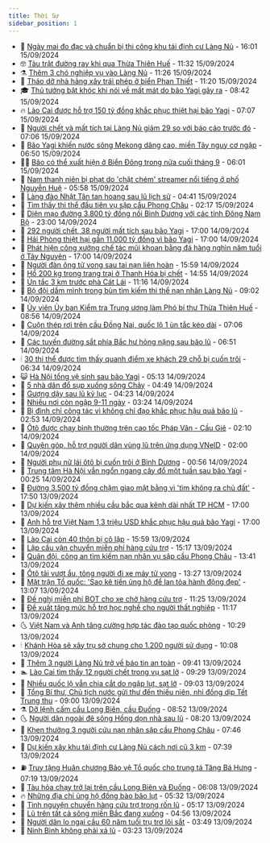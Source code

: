 ```yaml
---
title: Thời Sự
sidebar_position: 1
---
```


<!-- vnexpress-thoi-su:START -->
- 🦒 [Ngày mai đo đạc và chuẩn bị thi công khu tái định cư Làng Nủ](https://vnexpress.net/ngay-mai-do-dac-va-chuan-bi-thi-cong-khu-tai-dinh-cu-lang-nu-4793171.html) - 16:01 15/09/2024
- 🤓 [Tàu trật đường ray khi qua Thừa Thiên Huế](https://vnexpress.net/tau-trat-duong-ray-khi-qua-thua-thien-hue-4793118.html) - 11:32 15/09/2024
- ⚗️ [Thêm 3 chó nghiệp vụ vào Làng Nủ](https://vnexpress.net/them-3-cho-nghiep-vu-vao-lang-nu-4793126.html) - 11:26 15/09/2024
- 🌊 [Tháo dỡ nhà hàng xây trái phép ở biển Phan Thiết](https://vnexpress.net/thao-do-nha-hang-xay-trai-phep-o-bien-phan-thiet-4793112.html) - 11:20 15/09/2024
- 🎓 [Thủ tướng bật khóc khi nói về mất mát do bão Yagi gây ra](https://vnexpress.net/thu-tuong-bat-khoc-khi-noi-ve-mat-mat-do-bao-yagi-gay-ra-4793094.html) - 08:42 15/09/2024
- 🔥 [Lào Cai được hỗ trợ 150 tỷ đồng khắc phục thiệt hại bão Yagi](https://vnexpress.net/lao-cai-duoc-ho-tro-150-ty-dong-khac-phuc-thiet-hai-bao-yagi-4793056.html) - 07:07 15/09/2024
- 🦏 [Người chết và mất tích tại Làng Nủ giảm 29 so với báo cáo trước đó](https://vnexpress.net/nguoi-chet-va-mat-tich-tai-lang-nu-giam-29-so-voi-bao-cao-truoc-do-4793077.html) - 07:06 15/09/2024
- 👺 [Bão Yagi khiến nước sông Mekong dâng cao, miền Tây nguy cơ ngập](https://vnexpress.net/bao-yagi-khien-nuoc-song-mekong-dang-cao-mien-tay-nguy-co-ngap-4793050.html) - 06:50 15/09/2024
- 🧑‍🏫 [Bão có thể xuất hiện ở Biển Đông trong nửa cuối tháng 9](https://vnexpress.net/bao-co-the-xuat-hien-o-bien-dong-trong-nua-cuoi-thang-9-4793066.html) - 06:01 15/09/2024
- 🚦 [Nam thanh niên bị phạt do &#39;chặt chém&#39; streamer nổi tiếng ở phố Nguyễn Huệ](https://vnexpress.net/nam-thanh-nien-bi-phat-do-chat-chem-streamer-noi-tieng-o-pho-nguyen-hue-4793041.html) - 05:58 15/09/2024
- 🎉 [Làng đào Nhật Tân tan hoang sau lũ lịch sử](https://vnexpress.net/lang-dao-nhat-tan-tan-hoang-sau-lu-lich-su-4792925.html) - 04:41 15/09/2024
- 🦒 [Tìm thấy thi thể đầu tiên vụ sập cầu Phong Châu](https://vnexpress.net/tim-thay-thi-the-dau-tien-vu-sap-cau-phong-chau-4792995.html) - 02:17 15/09/2024
- 🤗 [Diện mạo đường 3.800 tỷ đồng nối Bình Dương với các tỉnh Đông Nam Bộ](https://vnexpress.net/dien-mao-duong-3-800-ty-dong-noi-binh-duong-voi-cac-tinh-dong-nam-bo-4792892.html) - 23:00 14/09/2024
- 💼 [292 người chết, 38 người mất tích sau bão Yagi](https://vnexpress.net/292-nguoi-chet-38-nguoi-mat-tich-sau-bao-yagi-4790982.html) - 17:00 14/09/2024
- 🤩 [Hải Phòng thiệt hại gần 11.000 tỷ đồng vì bão Yagi](https://vnexpress.net/hai-phong-thiet-hai-gan-11-000-ty-dong-vi-bao-yagi-4792944.html) - 17:00 14/09/2024
- 🤡 [Phát hiện công xưởng chế tác mũi khoan bằng đá hàng nghìn năm tuổi ở Tây Nguyên](https://vnexpress.net/phat-hien-cong-xuong-che-tac-mui-khoan-bang-da-hang-nghin-nam-tuoi-o-tay-nguyen-4792748.html) - 17:00 14/09/2024
- 💯 [Người đàn ông tử vong sau tai nạn liên hoàn](https://vnexpress.net/nguoi-dan-ong-tu-vong-sau-tai-nan-lien-hoan-4792955.html) - 15:59 14/09/2024
- 👺 [Hổ 200 kg trong trang trại ở Thanh Hóa bị chết](https://vnexpress.net/ho-200-kg-trong-trang-trai-o-thanh-hoa-bi-chet-4792923.html) - 14:55 14/09/2024
- 🌮 [Ùn tắc 3 km trước phà Cát Lái](https://vnexpress.net/un-tac-3-km-truoc-pha-cat-lai-4792915.html) - 11:16 14/09/2024
- 🥸 [Bộ đội dầm mình trong bùn tìm kiếm thi thể nạn nhân Làng Nủ](https://vnexpress.net/bo-doi-dam-minh-trong-bun-tim-kiem-thi-the-nan-nhan-lang-nu-4792636.html) - 09:02 14/09/2024
- 🐻 [Ủy viên Ủy ban Kiểm tra Trung ương làm Phó bí thư Thừa Thiên Huế](https://vnexpress.net/uy-vien-uy-ban-kiem-tra-trung-uong-lam-pho-bi-thu-thua-thien-hue-4792888.html) - 08:56 14/09/2024
- 👀 [Cuộn thép rơi trên cầu Đồng Nai, quốc lộ 1 ùn tắc kéo dài](https://vnexpress.net/cuon-thep-roi-tren-cau-dong-nai-quoc-lo-1-un-tac-keo-dai-4792868.html) - 07:06 14/09/2024
- 🤔 [Các tuyến đường sắt phía Bắc hư hỏng nặng sau bão lũ](https://vnexpress.net/cac-tuyen-duong-sat-phia-bac-hu-hong-nang-sau-bao-lu-4792849.html) - 06:51 14/09/2024
- 🕯 [30 thi thể được tìm thấy quanh điểm xe khách 29 chỗ bị cuốn trôi](https://vnexpress.net/30-thi-the-duoc-tim-thay-quanh-diem-xe-khach-29-cho-bi-cuon-troi-4792846.html) - 06:34 14/09/2024
- 😺 [Hà Nội tổng vệ sinh sau bão Yagi](https://vnexpress.net/ha-noi-tong-ve-sinh-sau-bao-yagi-4792805.html) - 05:13 14/09/2024
- 🦆 [5 nhà dân đổ sụp xuống sông Chảy](https://vnexpress.net/5-nha-dan-do-sup-xuong-song-chay-4792842.html) - 04:49 14/09/2024
- 🧰 [Gượng dậy sau lũ kỷ lục](https://vnexpress.net/guong-day-sau-lu-ky-luc-4792379.html) - 04:23 14/09/2024
- 🦍 [Nhiều nơi còn ngập 9-11 ngày](https://vnexpress.net/nhieu-noi-con-ngap-9-11-ngay-4792789.html) - 03:24 14/09/2024
- 🧰 [Bị đình chỉ công tác vì không chỉ đạo khắc phục hậu quả bão lũ](https://vnexpress.net/bi-dinh-chi-cong-tac-vi-khong-chi-dao-khac-phuc-hau-qua-bao-lu-4792769.html) - 02:53 14/09/2024
- 💃 [Ôtô được chạy bình thường trên cao tốc Pháp Vân - Cầu Giẽ](https://vnexpress.net/oto-duoc-chay-binh-thuong-tren-cao-toc-phap-van-cau-gie-4792751.html) - 02:10 14/09/2024
- 🧰 [Quyên góp, hỗ trợ người dân vùng lũ trên ứng dụng VNeID](https://vnexpress.net/quyen-gop-ho-tro-nguoi-dan-vung-lu-tren-ung-dung-vneid-4792756.html) - 02:00 14/09/2024
- 🚀 [Người phụ nữ lái ôtô bị cuốn trôi ở Bình Dương](https://vnexpress.net/nguoi-phu-nu-lai-oto-bi-cuon-troi-o-binh-duong-4792747.html) - 00:56 14/09/2024
- 🎊 [Trung tâm Hà Nội vẫn ngổn ngang cây đổ một tuần sau bão Yagi](https://vnexpress.net/trung-tam-ha-noi-van-ngon-ngang-cay-do-mot-tuan-sau-bao-yagi-4792631.html) - 00:25 14/09/2024
- 🤭 [Đường 3.500 tỷ đồng chậm giao mặt bằng vì &#39;tìm không ra chủ đất&#39;](https://vnexpress.net/duong-3-500-ty-dong-cham-giao-mat-bang-vi-tim-khong-ra-chu-dat-4791427.html) - 17:50 13/09/2024
- 🤗 [Dự kiến xây thêm nhiều cầu bắc qua kênh dài nhất TP HCM](https://vnexpress.net/du-kien-xay-them-nhieu-cau-bac-qua-kenh-dai-nhat-tp-hcm-4792663.html) - 17:00 13/09/2024
- 🌈 [Anh hỗ trợ Việt Nam 1,3 triệu USD khắc phục hậu quả bão Yagi](https://vnexpress.net/anh-ho-tro-viet-nam-1-3-trieu-usd-khac-phuc-hau-qua-bao-yagi-4791778.html) - 17:00 13/09/2024
- 🦣 [Lào Cai còn 40 thôn bị cô lập](https://vnexpress.net/lao-cai-con-40-thon-bi-co-lap-4792714.html) - 15:59 13/09/2024
- 🎡 [Lập cầu vận chuyển miễn phí hàng cứu trợ](https://vnexpress.net/lap-cau-van-chuyen-mien-phi-hang-cuu-tro-4792707.html) - 15:17 13/09/2024
- 🦏 [Quân đội, công an tìm kiếm nạn nhân vụ sập cầu Phong Châu](https://vnexpress.net/quan-doi-cong-an-tim-kiem-nan-nhan-vu-sap-cau-phong-chau-4792683.html) - 13:41 13/09/2024
- 🎊 [Ôtô tải vượt ẩu, tông người đi xe máy tử vong](https://vnexpress.net/tai-nan-giao-thong-lam-dong-4792697.html) - 13:27 13/09/2024
- 🫶 [Mặt trận Tổ quốc: &#39;Sao kê tiền ủng hộ để lan tỏa hành động đẹp&#39;](https://vnexpress.net/mat-tran-to-quoc-sao-ke-tien-ung-ho-de-lan-toa-hanh-dong-dep-4792687.html) - 13:07 13/09/2024
- 🤔 [Đề nghị miễn phí BOT cho xe chở hàng cứu trợ](https://vnexpress.net/de-nghi-mien-phi-bot-cho-xe-cho-hang-cuu-tro-4792675.html) - 11:25 13/09/2024
- 🤠 [Đề xuất tăng mức hỗ trợ học nghề cho người thất nghiệp](https://vnexpress.net/de-xuat-tang-muc-ho-tro-hoc-nghe-cho-nguoi-that-nghiep-4792667.html) - 11:17 13/09/2024
- 🌜 [Việt Nam và Anh tăng cường hợp tác đào tạo quốc phòng](https://vnexpress.net/viet-nam-va-anh-tang-cuong-hop-tac-dao-tao-quoc-phong-4792531.html) - 10:29 13/09/2024
- 🕯 [Khánh Hòa sẽ xây trụ sở chung cho 1.200 người sử dụng](https://vnexpress.net/khanh-hoa-se-xay-tru-so-chung-cho-1-200-nguoi-su-dung-4792657.html) - 10:08 13/09/2024
- 🤔 [Thêm 3 người Làng Nủ trở về báo tin an toàn](https://vnexpress.net/them-3-nguoi-lang-nu-tro-ve-bao-tin-an-toan-4792640.html) - 09:41 13/09/2024
- 🏊 [Lào Cai tìm thấy 12 người chết trong vụ sạt lở](https://vnexpress.net/lao-cai-tim-thay-12-nguoi-chet-trong-vu-sat-lo-4792637.html) - 09:29 13/09/2024
- 🌮 [Nhiều quốc lộ vẫn chia cắt do ngập lụt, sạt lở](https://vnexpress.net/nhieu-quoc-lo-van-chia-cat-do-ngap-lut-sat-lo-4792485.html) - 09:03 13/09/2024
- 🫣 [Tổng Bí thư, Chủ tịch nước gửi thư đến thiếu niên, nhi đồng dịp Tết Trung thu](https://vnexpress.net/tong-bi-thu-chu-tich-nuoc-gui-thu-den-thieu-nien-nhi-dong-dip-tet-trung-thu-4792619.html) - 09:00 13/09/2024
- ⚗️ [Dỡ lệnh cấm cầu Long Biên, cầu Đuống](https://vnexpress.net/do-lenh-cam-cau-long-bien-cau-duong-4792605.html) - 08:52 13/09/2024
- 🌜 [Người dân ngoài đê sông Hồng dọn nhà sau lũ](https://vnexpress.net/nguoi-dan-ngoai-de-song-hong-don-nha-sau-lu-4792536.html) - 08:20 13/09/2024
- 🌁 [Khen thưởng 3 người cứu nạn nhân sập cầu Phong Châu](https://vnexpress.net/khen-thuong-3-nguoi-cuu-nan-nhan-sap-cau-phong-chau-4792552.html) - 07:46 13/09/2024
- 🐲 [Dự kiến xây khu tái định cư Làng Nủ cách nơi cũ 3 km](https://vnexpress.net/du-kien-xay-khu-tai-dinh-cu-lang-nu-cach-noi-cu-3-km-4792547.html) - 07:39 13/09/2024
- ⛽️ [Truy tặng Huân chương Bảo vệ Tổ quốc cho trung tá Tăng Bá Hưng](https://vnexpress.net/truy-tang-huan-chuong-bao-ve-to-quoc-cho-trung-ta-tang-ba-hung-4792528.html) - 07:19 13/09/2024
- 🗽 [Tàu hỏa chạy trở lại trên cầu Long Biên và Đuống](https://vnexpress.net/tau-hoa-chay-tro-lai-tren-cau-long-bien-va-duong-4792527.html) - 06:08 13/09/2024
- 🔥 [Những địa chỉ ủng hộ đồng bào bão lụt](https://vnexpress.net/nhung-dia-chi-ung-ho-dong-bao-bao-lut-4792016.html) - 05:32 13/09/2024
- 💯 [Tình nguyện chuyển hàng cứu trợ trong rốn lũ](https://vnexpress.net/tinh-nguyen-chuyen-hang-cuu-tro-trong-ron-lu-4792309.html) - 05:17 13/09/2024
- 🦆 [Lũ trên tất cả sông miền Bắc đang xuống](https://vnexpress.net/lu-tren-tat-ca-song-mien-bac-dang-xuong-4792445.html) - 04:56 13/09/2024
- 🫣 [Người dân lo ngại cầu 60 năm tuổi trụ trơ lõi sắt](https://vnexpress.net/nguoi-dan-lo-ngai-cau-60-nam-tuoi-tru-tro-loi-sat-4792256.html) - 03:49 13/09/2024
- 🤡 [Ninh Bình không phải xả lũ](https://vnexpress.net/ninh-binh-khong-phai-xa-lu-4792403.html) - 03:23 13/09/2024<!-- vnexpress-thoi-su:END -->